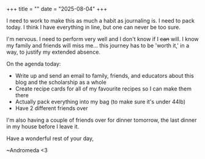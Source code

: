 +++
title = ""
date = "2025-08-04"
+++

I need to work to make this as much a habit as journaling is. I need to pack today. I think I have everything in line, but one can never be too sure.

I'm nervous. I need to perform very well and I don't know if I ~~can~~ will. I know my family and friends will miss me... this journey has to be 'worth it,' in a way, to justify my extended absence.

On the agenda today:

- Write up and send an email to family, friends, and educators about this blog and the scholarship as a whole
- Create recipe cards for all of my favourite recipes so I can make them there
- Actually pack everything into my bag (to make sure it's under 44lb)
- Have 2 different friends over

I'm also having a couple of friends over for dinner tomorrow, the last dinner in my house before I leave it.

Have a wonderful rest of your day,

~Andromeda <3
